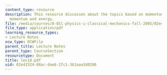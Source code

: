 ```yaml
---
content_type: resource
description: This resource discusses about the topics based on momentum, combining
  momentum and energy.
file: /media/courses/8-01l-physics-i-classical-mechanics-fall-2005/02e4152408acdae62fc1361aaa3d0280_lec18.pdf
file_type: application/pdf
learning_resource_types:
- Lecture Notes
ocw_type: OCWFile
parent_title: Lecture Notes
parent_type: CourseSection
resourcetype: Document
title: lec18.pdf
uid: 02e41524-08ac-dae6-2fc1-361aaa3d0280
---
```

